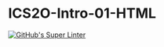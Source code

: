 # ICS2O-Intro-01-HTML
[![GitHub's Super Linter](https://github.com/zaida-hammel/ICS2O-Intro-01-HTML/workflows/GitHub's%20Super%20Linter/badge.svg)](https://github.com/zaida-hammel/ICS2O-Intro-01-HTML/actions)
